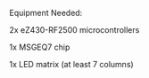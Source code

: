 Equipment Needed:

2x eZ430-RF2500 microcontrollers

1x MSGEQ7 chip

1x LED matrix (at least 7 columns)
